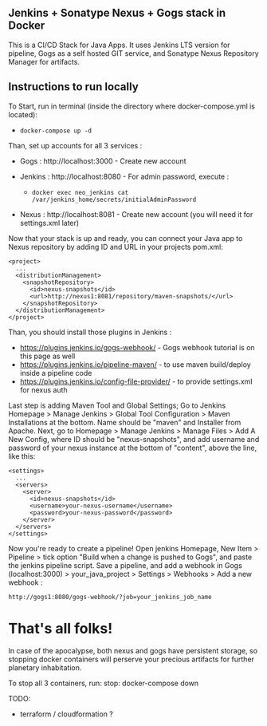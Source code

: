 ## Jenkins + Sonatype Nexus + Gogs stack in Docker
This is a CI/CD Stack for Java Apps. It uses Jenkins LTS version for pipeline, Gogs as a self hosted GIT service, and Sonatype Nexus Repository Manager for artifacts.

## Instructions to run locally

To Start, run in terminal (inside the directory where docker-compose.yml is located):

 - `docker-compose up -d`

Than, set up accounts for all 3 services :

 - Gogs : http://localhost:3000 - Create new account

 - Jenkins : http://localhost:8080 - For admin password, execute :
     - `docker exec neo_jenkins cat /var/jenkins_home/secrets/initialAdminPassword`

 - Nexus : http://localhost:8081 - Create new account (you will need it for settings.xml later)

Now that your stack is up and ready, you can connect your Java app to Nexus repository by adding ID and URL in your projects pom.xml:
```
<project>
  ...
  <distributionManagement>
    <snapshotRepository>
      <id>nexus-snapshots</id>
      <url>http://nexus1:8081/repository/maven-snapshots/</url>
    </snapshotRepository>
  </distributionManagement>
</project>
```
Than, you should install those plugins in Jenkins :

 - https://plugins.jenkins.io/gogs-webhook/ - Gogs webhook tutorial is on this page as well
 - https://plugins.jenkins.io/pipeline-maven/ - to use maven build/deploy inside a pipeline code
 - https://plugins.jenkins.io/config-file-provider/ - to provide settings.xml for nexus auth

Last step is adding Maven Tool and Global Settings; Go to Jenkins Homepage > Manage Jenkins > Global Tool Configuration > Maven Installations at the bottom. Name should be "maven" and Installer from Apache. Next, go to Homepage > Manage Jenkins > Manage Files > Add A New Config, where ID should be "nexus-snapshots", and add username and password of your nexus instance at the bottom of "content", above the </settings> line, like this:
```
<settings>
  ...
  <servers>
    <server>
      <id>nexus-snapshots</id>
      <username>your-nexus-username</username>
      <password>your-nexus-password</password>
    </server>
  </servers>
</settings>
```
Now you're ready to create a pipeline! Open jenkins Homepage, New Item > Pipeline > tick option "Build when a change is pushed to Gogs", and paste the jenkins pipeline script. Save a pipeline, and add a webhook in Gogs (localhost:3000) > your_java_project > Settings > Webhooks > Add a new webhook :

` http://gogs1:8080/gogs-webhook/?job=your_jenkins_job_name `

# That's all folks!

In case of the apocalypse, both nexus and gogs have persistent storage, so stopping docker containers will perserve your precious artifacts for further planetary inhabitation.

To stop all 3 containers, run:
stop: docker-compose down

TODO:
- terraform / cloudformation ?
